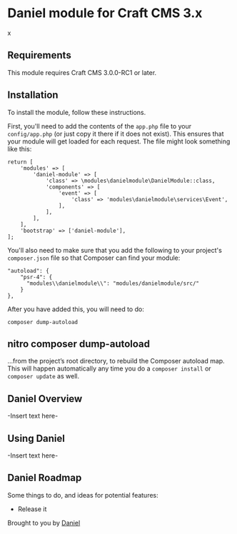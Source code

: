 # Daniel module for Craft CMS 3.x

x

## Requirements

This module requires Craft CMS 3.0.0-RC1 or later.

## Installation

To install the module, follow these instructions.

First, you'll need to add the contents of the `app.php` file to your `config/app.php` (or just copy it there if it does not exist). This ensures that your module will get loaded for each request. The file might look something like this:
```
return [
    'modules' => [
        'daniel-module' => [
            'class' => \modules\danielmodule\DanielModule::class,
            'components' => [
                'event' => [
                    'class' => 'modules\danielmodule\services\Event',
                ],
            ],
        ],
    ],
    'bootstrap' => ['daniel-module'],
];
```
You'll also need to make sure that you add the following to your project's `composer.json` file so that Composer can find your module:

    "autoload": {
        "psr-4": {
          "modules\\danielmodule\\": "modules/danielmodule/src/"
        }
    },

After you have added this, you will need to do:

    composer dump-autoload
## nitro composer dump-autoload

 …from the project’s root directory, to rebuild the Composer autoload map. This will happen automatically any time you do a `composer install` or `composer update` as well.

## Daniel Overview

-Insert text here-

## Using Daniel

-Insert text here-

## Daniel Roadmap

Some things to do, and ideas for potential features:

* Release it

Brought to you by [Daniel](www.x.com)
